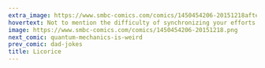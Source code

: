 ```yaml
---
extra_image: https://www.smbc-comics.com/comics/1450454206-20151218after.png
hovertext: Not to mention the difficulty of synchronizing your efforts with my once-per-solstice state of carnal arousal!
image: https://www.smbc-comics.com/comics/1450454206-20151218.png
next_comic: quantum-mechanics-is-weird
prev_comic: dad-jokes
title: Licorice
---
```


